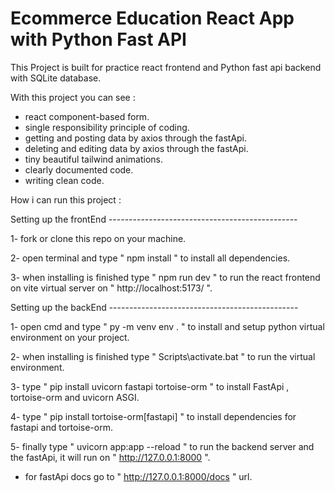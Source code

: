 
# Ecommerce Education React App with Python Fast API

This Project is built for practice react frontend and Python fast api backend with SQLite database.

With this project you can see :
-  react component-based form.
-  single responsibility principle of coding.
-  getting and posting data by axios through the fastApi.
-  deleting and editing data by axios through the fastApi.
-  tiny beautiful tailwind animations.
-  clearly documented code.
-  writing clean code.


How i can run this project :

Setting up the frontEnd -----------------------------------------------

1- fork or clone this repo on your machine.

2- open terminal and type " npm install " to install all dependencies.

3- when installing is finished type " npm run dev " to run the react frontend on vite virtual server on " http://localhost:5173/ ".


Setting up the backEnd -----------------------------------------------


1- open cmd and type " py -m venv env . " to install and setup python virtual environment on your project.

2- when installing is finished type " Scripts\activate.bat " to run the virtual environment.

3- type " pip install uvicorn fastapi tortoise-orm " to install FastApi , tortoise-orm and uvicorn ASGI.

4- type " pip install tortoise-orm[fastapi] " to install dependencies for fastapi and tortoise-orm.

5- finally type " uvicorn app:app --reload " to run the backend server and the fastApi, it will run on " http://127.0.0.1:8000 ".

- for fastApi docs go to " http://127.0.0.1:8000/docs " url.


